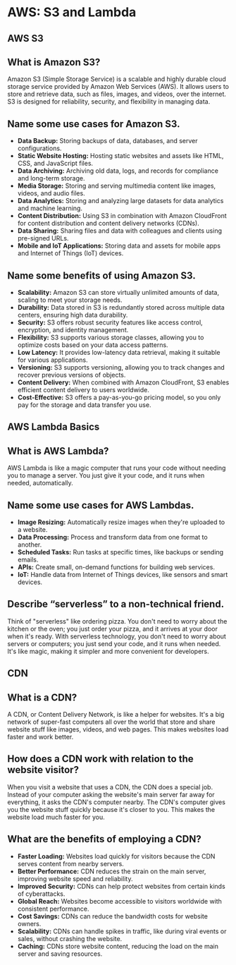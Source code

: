 # AWS: S3 and Lambda

## AWS S3

## What is Amazon S3?

Amazon S3 (Simple Storage Service) is a scalable and highly durable cloud storage service provided by Amazon Web Services (AWS). It allows users to store and retrieve data, such as files, images, and videos, over the internet. S3 is designed for reliability, security, and flexibility in managing data.

## Name some use cases for Amazon S3.

* **Data Backup:** Storing backups of data, databases, and server configurations.
* **Static Website Hosting:** Hosting static websites and assets like HTML, CSS, and JavaScript files.
* **Data Archiving:** Archiving old data, logs, and records for compliance and long-term storage.
* **Media Storage:** Storing and serving multimedia content like images, videos, and audio files.
* **Data Analytics:** Storing and analyzing large datasets for data analytics and machine learning.
* **Content Distribution:** Using S3 in combination with Amazon CloudFront for content distribution and content delivery networks (CDNs).
* **Data Sharing:** Sharing files and data with colleagues and clients using pre-signed URLs.
* **Mobile and IoT Applications:** Storing data and assets for mobile apps and Internet of Things (IoT) devices.

## Name some benefits of using Amazon S3.

* **Scalability:** Amazon S3 can store virtually unlimited amounts of data, scaling to meet your storage needs.
* **Durability:** Data stored in S3 is redundantly stored across multiple data centers, ensuring high data durability.
* **Security:** S3 offers robust security features like access control, encryption, and identity management.
* **Flexibility:** S3 supports various storage classes, allowing you to optimize costs based on your data access patterns.
* **Low Latency:** It provides low-latency data retrieval, making it suitable for various applications.
* **Versioning:** S3 supports versioning, allowing you to track changes and recover previous versions of objects.
* **Content Delivery:** When combined with Amazon CloudFront, S3 enables efficient content delivery to users worldwide.
* **Cost-Effective:** S3 offers a pay-as-you-go pricing model, so you only pay for the storage and data transfer you use.

## AWS Lambda Basics

## What is AWS Lambda?

AWS Lambda is like a magic computer that runs your code without needing you to manage a server. You just give it your code, and it runs when needed, automatically.

## Name some use cases for AWS Lambdas.

* **Image Resizing:** Automatically resize images when they're uploaded to a website.
* **Data Processing:** Process and transform data from one format to another.
* **Scheduled Tasks:** Run tasks at specific times, like backups or sending emails.
* **APIs:** Create small, on-demand functions for building web services.
* **IoT:** Handle data from Internet of Things devices, like sensors and smart devices.

## Describe “serverless” to a non-technical friend.

Think of "serverless" like ordering pizza. You don't need to worry about the kitchen or the oven; you just order your pizza, and it arrives at your door when it's ready. With serverless technology, you don't need to worry about servers or computers; you just send your code, and it runs when needed. It's like magic, making it simpler and more convenient for developers.

## CDN

## What is a CDN?

A CDN, or Content Delivery Network, is like a helper for websites. It's a big network of super-fast computers all over the world that store and share website stuff like images, videos, and web pages. This makes websites load faster and work better.

## How does a CDN work with relation to the website visitor?

When you visit a website that uses a CDN, the CDN does a special job. Instead of your computer asking the website's main server far away for everything, it asks the CDN's computer nearby. The CDN's computer gives you the website stuff quickly because it's closer to you. This makes the website load much faster for you.

## What are the benefits of employing a CDN?

* **Faster Loading:**  Websites load quickly for visitors because the CDN serves content from nearby servers.
* **Better Performance:** CDN reduces the strain on the main server, improving website speed and reliability.
* **Improved Security:** CDNs can help protect websites from certain kinds of cyberattacks.
* **Global Reach:** Websites become accessible to visitors worldwide with consistent performance.
* **Cost Savings:** CDNs can reduce the bandwidth costs for website owners.
* **Scalability:** CDNs can handle spikes in traffic, like during viral events or sales, without crashing the website.
* **Caching:** CDNs store website content, reducing the load on the main server and saving resources.
